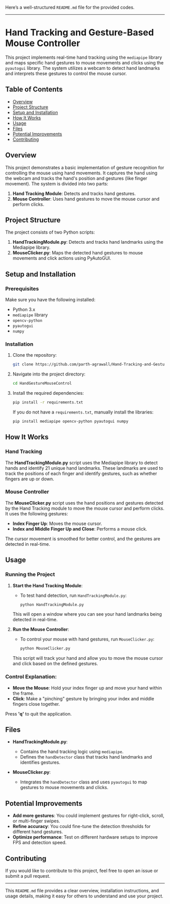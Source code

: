 Here’s a well-structured `README.md` file for the provided codes.

---

# Hand Tracking and Gesture-Based Mouse Controller

This project implements real-time hand tracking using the `mediapipe` library and maps specific hand gestures to mouse movements and clicks using the `pyautogui` library. The system utilizes a webcam to detect hand landmarks and interprets these gestures to control the mouse cursor.

## Table of Contents
- [Overview](#overview)
- [Project Structure](#project-structure)
- [Setup and Installation](#setup-and-installation)
- [How It Works](#how-it-works)
- [Usage](#usage)
- [Files](#files)
- [Potential Improvements](#potential-improvements)
- [Contributing](#contributing)

## Overview

This project demonstrates a basic implementation of gesture recognition for controlling the mouse using hand movements. It captures the hand using the webcam and tracks the hand's position and gestures (like finger movement). The system is divided into two parts:
1. **Hand Tracking Module**: Detects and tracks hand gestures.
2. **Mouse Controller**: Uses hand gestures to move the mouse cursor and perform clicks.

## Project Structure

The project consists of two Python scripts:
1. **HandTrackingModule.py**: Detects and tracks hand landmarks using the Mediapipe library.
2. **MouseClicker.py**: Maps the detected hand gestures to mouse movements and click actions using PyAutoGUI.

## Setup and Installation

### Prerequisites
Make sure you have the following installed:
- Python 3.x
- `mediapipe` library
- `opencv-python`
- `pyautogui`
- `numpy`

### Installation

1. Clone the repository:
   ```bash
   git clone https://github.com/parth-agrawall/Hand-Tracking-and-Gesture-AI-Mouse-Controlling-System.git
   ```

2. Navigate into the project directory:
   ```bash
   cd HandGestureMouseControl
   ```

3. Install the required dependencies:
   ```bash
   pip install -r requirements.txt
   ```

   If you do not have a `requirements.txt`, manually install the libraries:
   ```bash
   pip install mediapipe opencv-python pyautogui numpy
   ```

## How It Works

### Hand Tracking

The **HandTrackingModule.py** script uses the Mediapipe library to detect hands and identify 21 unique hand landmarks. These landmarks are used to track the positions of each finger and identify gestures, such as whether fingers are up or down.

### Mouse Controller

The **MouseClicker.py** script uses the hand positions and gestures detected by the Hand Tracking module to move the mouse cursor and perform clicks. It uses the following gestures:
- **Index Finger Up**: Moves the mouse cursor.
- **Index and Middle Finger Up and Close**: Performs a mouse click.

The cursor movement is smoothed for better control, and the gestures are detected in real-time.

## Usage

### Running the Project

1. **Start the Hand Tracking Module**:
   - To test hand detection, run `HandTrackingModule.py`:
     ```bash
     python HandTrackingModule.py
     ```

   This will open a window where you can see your hand landmarks being detected in real-time.

2. **Run the Mouse Controller**:
   - To control your mouse with hand gestures, run `MouseClicker.py`:
     ```bash
     python MouseClicker.py
     ```

   This script will track your hand and allow you to move the mouse cursor and click based on the defined gestures.

### Control Explanation:
- **Move the Mouse**: Hold your index finger up and move your hand within the frame.
- **Click**: Make a "pinching" gesture by bringing your index and middle fingers close together.

Press **'q'** to quit the application.

## Files

- **HandTrackingModule.py**:
  - Contains the hand tracking logic using `mediapipe`.
  - Defines the `handDetector` class that tracks hand landmarks and identifies gestures.
  
- **MouseClicker.py**:
  - Integrates the `handDetector` class and uses `pyautogui` to map gestures to mouse movements and clicks.

## Potential Improvements

- **Add more gestures**: You could implement gestures for right-click, scroll, or multi-finger swipes.
- **Refine accuracy**: You could fine-tune the detection thresholds for different hand gestures.
- **Optimize performance**: Test on different hardware setups to improve FPS and detection speed.

## Contributing

If you would like to contribute to this project, feel free to open an issue or submit a pull request.


---

This `README.md` file provides a clear overview, installation instructions, and usage details, making it easy for others to understand and use your project.
